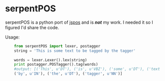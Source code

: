 serpentPOS
==========
serpentPOS is a python port of <a href="http://code.google.com/p/jspos/">jspos</a> and is **_not_** my work.
I needed it so I figured I'd share the code.

Usage:
```python
    from serpentPOS import lexer, postagger
    string = 'This is some text to be tagged by the tagger'
  
    words = lexer.Lexer().lex(string)
    print postagger.POSTagger().tag(words)
    #output: [('This', u'DT'), ('is', u'VBZ'), ('some', u'DT'), ('text', u'NN'), ('to', u'TO'), ('be', u'VB'), ('tagged', u'VBN'),
    ('by', u'IN'), ('the', u'DT'), ('tagger', u'NN')]
```
